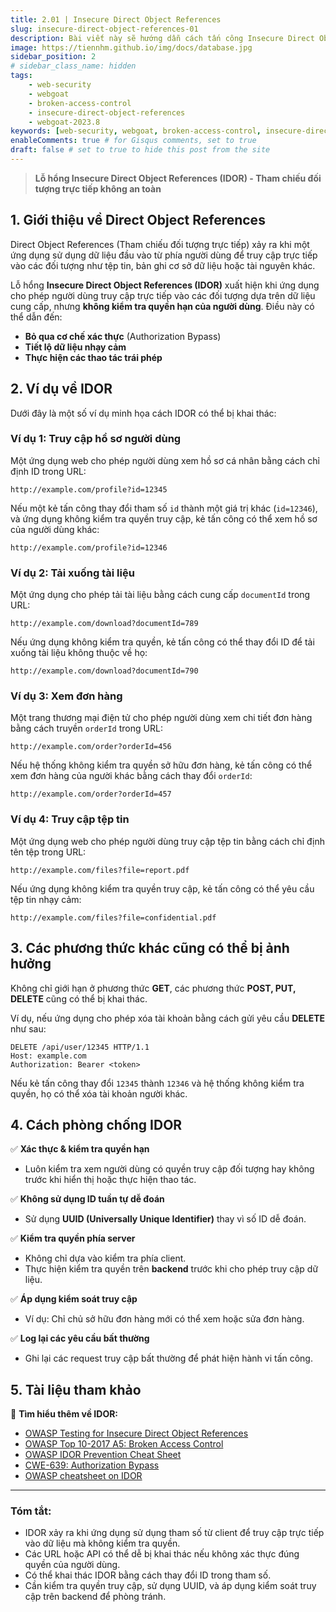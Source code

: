 ```yaml
---
title: 2.01 | Insecure Direct Object References
slug: insecure-direct-object-references-01
description: Bài viết này sẽ hướng dẫn cách tấn công Insecure Direct Object References trên WebGoat 2023.8
image: https://tiennhm.github.io/img/docs/database.jpg
sidebar_position: 2
# sidebar_class_name: hidden
tags: 
    - web-security
    - webgoat
    - broken-access-control
    - insecure-direct-object-references
    - webgoat-2023.8
keywords: [web-security, webgoat, broken-access-control, insecure-direct-object-references, webgoat-2023.8]
enableComments: true # for Gisqus comments, set to true
draft: false # set to true to hide this post from the site
---
```


> **Lỗ hổng Insecure Direct Object References (IDOR) - Tham chiếu đối tượng trực tiếp không an toàn**

## **1. Giới thiệu về Direct Object References**
Direct Object References (Tham chiếu đối tượng trực tiếp) xảy ra khi một ứng dụng sử dụng dữ liệu đầu vào từ phía người dùng để truy cập trực tiếp vào các đối tượng như tệp tin, bản ghi cơ sở dữ liệu hoặc tài nguyên khác.

Lỗ hổng **Insecure Direct Object References (IDOR)** xuất hiện khi ứng dụng cho phép người dùng truy cập trực tiếp vào các đối tượng dựa trên dữ liệu cung cấp, nhưng **không kiểm tra quyền hạn của người dùng**. Điều này có thể dẫn đến:
- **Bỏ qua cơ chế xác thực** (Authorization Bypass)
- **Tiết lộ dữ liệu nhạy cảm**
- **Thực hiện các thao tác trái phép**

## **2. Ví dụ về IDOR**
Dưới đây là một số ví dụ minh họa cách IDOR có thể bị khai thác:

### **Ví dụ 1: Truy cập hồ sơ người dùng**
Một ứng dụng web cho phép người dùng xem hồ sơ cá nhân bằng cách chỉ định ID trong URL:
```plaintext
http://example.com/profile?id=12345
```
Nếu một kẻ tấn công thay đổi tham số `id` thành một giá trị khác (`id=12346`), và ứng dụng không kiểm tra quyền truy cập, kẻ tấn công có thể xem hồ sơ của người dùng khác:
```plaintext
http://example.com/profile?id=12346
```

### **Ví dụ 2: Tải xuống tài liệu**
Một ứng dụng cho phép tải tài liệu bằng cách cung cấp `documentId` trong URL:
```plaintext
http://example.com/download?documentId=789
```
Nếu ứng dụng không kiểm tra quyền, kẻ tấn công có thể thay đổi ID để tải xuống tài liệu không thuộc về họ:
```plaintext
http://example.com/download?documentId=790
```

### **Ví dụ 3: Xem đơn hàng**
Một trang thương mại điện tử cho phép người dùng xem chi tiết đơn hàng bằng cách truyền `orderId` trong URL:
```plaintext
http://example.com/order?orderId=456
```
Nếu hệ thống không kiểm tra quyền sở hữu đơn hàng, kẻ tấn công có thể xem đơn hàng của người khác bằng cách thay đổi `orderId`:
```plaintext
http://example.com/order?orderId=457
```

### **Ví dụ 4: Truy cập tệp tin**
Một ứng dụng web cho phép người dùng truy cập tệp tin bằng cách chỉ định tên tệp trong URL:
```plaintext
http://example.com/files?file=report.pdf
```
Nếu ứng dụng không kiểm tra quyền truy cập, kẻ tấn công có thể yêu cầu tệp tin nhạy cảm:
```plaintext
http://example.com/files?file=confidential.pdf
```

## **3. Các phương thức khác cũng có thể bị ảnh hưởng**
Không chỉ giới hạn ở phương thức **GET**, các phương thức **POST, PUT, DELETE** cũng có thể bị khai thác.

Ví dụ, nếu ứng dụng cho phép xóa tài khoản bằng cách gửi yêu cầu **DELETE** như sau:
```http
DELETE /api/user/12345 HTTP/1.1
Host: example.com
Authorization: Bearer <token>
```
Nếu kẻ tấn công thay đổi `12345` thành `12346` và hệ thống không kiểm tra quyền, họ có thể xóa tài khoản người khác.

## **4. Cách phòng chống IDOR**
✅ **Xác thực & kiểm tra quyền hạn**
- Luôn kiểm tra xem người dùng có quyền truy cập đối tượng hay không trước khi hiển thị hoặc thực hiện thao tác.

✅ **Không sử dụng ID tuần tự dễ đoán**
- Sử dụng **UUID (Universally Unique Identifier)** thay vì số ID dễ đoán.

✅ **Kiểm tra quyền phía server**
- Không chỉ dựa vào kiểm tra phía client.
- Thực hiện kiểm tra quyền trên **backend** trước khi cho phép truy cập dữ liệu.

✅ **Áp dụng kiểm soát truy cập**
- Ví dụ: Chỉ chủ sở hữu đơn hàng mới có thể xem hoặc sửa đơn hàng.

✅ **Log lại các yêu cầu bất thường**
- Ghi lại các request truy cập bất thường để phát hiện hành vi tấn công.

## **5. Tài liệu tham khảo**
📖 **Tìm hiểu thêm về IDOR:**
- [OWASP Testing for Insecure Direct Object References](https://www.owasp.org/index.php/Testing_for_Insecure_Direct_Object_References_(OTG-AUTHZ-004))
- [OWASP Top 10-2017 A5: Broken Access Control](https://www.owasp.org/index.php/Top_10-2017_A5-Broken_Access_Control)
- [OWASP IDOR Prevention Cheat Sheet](https://cheatsheetseries.owasp.org/cheatsheets/Insecure_Direct_Object_Reference_Prevention_Cheat_Sheet.html)
- [CWE-639: Authorization Bypass](http://cwe.mitre.org/data/definitions/639.html)
- [OWASP cheatsheet on IDOR](https://cheatsheetseries.owasp.org/cheatsheets/Insecure_Direct_Object_Reference_Prevention_Cheat_Sheet.html)

---

### **Tóm tắt:**
- IDOR xảy ra khi ứng dụng sử dụng tham số từ client để truy cập trực tiếp vào dữ liệu mà không kiểm tra quyền.
- Các URL hoặc API có thể dễ bị khai thác nếu không xác thực đúng quyền của người dùng.
- Có thể khai thác IDOR bằng cách thay đổi ID trong tham số.
- Cần kiểm tra quyền truy cập, sử dụng UUID, và áp dụng kiểm soát truy cập trên backend để phòng tránh.

